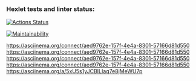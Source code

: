 ### Hexlet tests and linter status:
[![Actions Status](https://github.com/Eugene198836/java-project-61/actions/workflows/hexlet-check.yml/badge.svg)](https://github.com/Eugene198836/java-project-61/actions)

[![Maintainability](https://api.codeclimate.com/v1/badges/1f60b856186bc6589473/maintainability)](https://codeclimate.com/github/Eugene198836/java-project-61/maintainability)

https://asciinema.org/connect/aed9762e-157f-4e4a-8301-57166d81d550
https://asciinema.org/connect/aed9762e-157f-4e4a-8301-57166d81d550
https://asciinema.org/connect/aed9762e-157f-4e4a-8301-57166d81d550
https://asciinema.org/connect/aed9762e-157f-4e4a-8301-57166d81d550
https://asciinema.org/a/5xU5s1yJCBILIaq7e8jMeWU7p

